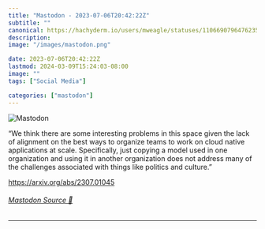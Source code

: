 ```yaml
---
title: "Mastodon - 2023-07-06T20:42:22Z"
subtitle: ""
canonical: https://hachyderm.io/users/mweagle/statuses/110669079647623543
description:
image: "/images/mastodon.png"

date: 2023-07-06T20:42:22Z
lastmod: 2024-03-09T15:24:03-08:00
image: ""
tags: ["Social Media"]

categories: ["mastodon"]
---
```

![Mastodon](/images/mastodon.png)

<p>“We think there are some interesting problems in this space given the lack of alignment on the best ways to organize teams to work on cloud native applications at scale. Specifically, just copying a model used in one organization and using it in another organization does not address many of the challenges associated with things like politics and culture.”</p><p><a href="https://arxiv.org/abs/2307.01045" target="_blank" rel="nofollow noopener noreferrer" translate="no"><span class="invisible">https://</span><span class="">arxiv.org/abs/2307.01045</span><span class="invisible"></span></a></p>


###### [Mastodon Source 🐘](https://hachyderm.io/@mweagle/110669079647623543)

___
